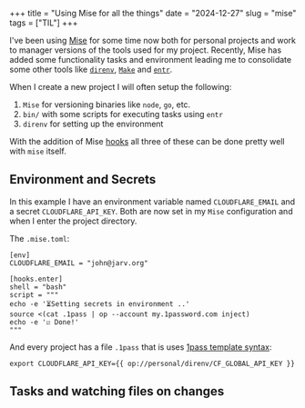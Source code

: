 +++
title = "Using Mise for all the things"
date = "2024-12-27"
slug = "mise"
tags = ["TIL"]
+++

I've been using [Mise](https://github.com/jdx/mise) for some time now both for personal projects and work to manager versions of the tools used for my project.
Recently, Mise has added some functionality tasks and environment leading me to consolidate some other tools like [`direnv`](https://direnv.net/), [`Make`](https://www.gnu.org/software/make/) and [`entr`](https://eradman.com/entrproject/).

When I create a new project I will often setup the following:

1. `Mise` for versioning binaries like `node`, `go`, etc.
2. `bin/` with some scripts for executing tasks using `entr`
3. `direnv` for setting up the environment

With the addition of Mise [hooks](https://mise.jdx.dev/hooks.html) all three of these can be done pretty well with `mise` itself.

## Environment and Secrets

In this example I have an environment variable named `CLOUDFLARE_EMAIL` and a secret `CLOUDFLARE_API_KEY`.
Both are now set in my `Mise` configuration and when I enter the project directory.

The `.mise.toml`:

```
[env]
CLOUDFLARE_EMAIL = "john@jarv.org"

[hooks.enter]
shell = "bash"
script = """
echo -e '⏳Setting secrets in environment ..'
source <(cat .1pass | op --account my.1password.com inject)
echo -e '☑️ Done!'
"""
```

And every project has a file `.1pass` that is uses [1pass template syntax](https://developer.1password.com/docs/cli/secrets-template-syntax/):


```
export CLOUDFLARE_API_KEY={{ op://personal/direnv/CF_GLOBAL_API_KEY }}

```

## Tasks and watching files on changes
